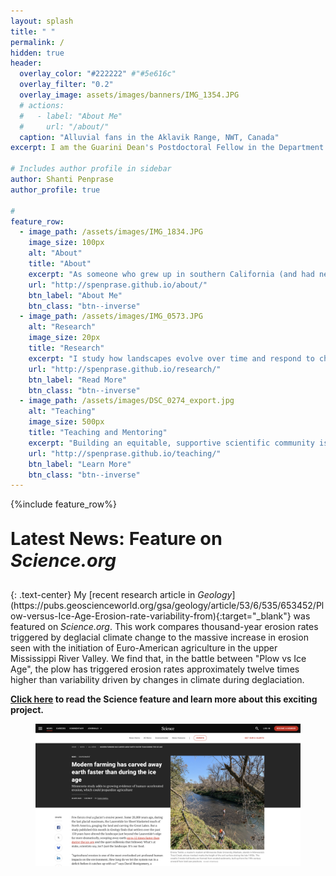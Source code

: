 ```yaml
---
layout: splash
title: " "
permalink: /
hidden: true
header:
  overlay_color: "#222222" #"#5e616c"
  overlay_filter: "0.2"
  overlay_image: assets/images/banners/IMG_1354.JPG
  # actions:
  #   - label: "About Me"
  #     url: "/about/"
  caption: "Alluvial fans in the Aklavik Range, NWT, Canada"  
excerpt: I am the Guarini Dean's Postdoctoral Fellow in the Department of Earth Sciences at Dartmouth College. I'm interested in the impacts of deglaciation, climate, and humans on landscapes. <br />

# Includes author profile in sidebar
author: Shanti Penprase
author_profile: true

#  
feature_row:
  - image_path: /assets/images/IMG_1834.JPG
    image_size: 100px
    alt: "About"
    title: "About"
    excerpt: "As someone who grew up in southern California (and had never seen snowfall before college!) but now loves to study glacial landscapes, I like to think of myself as <q>from SoCal to so cold!</q>"
    url: "http://spenprase.github.io/about/"
    btn_label: "About Me"
    btn_class: "btn--inverse"
  - image_path: /assets/images/IMG_0573.JPG
    alt: "Research"
    image_size: 20px
    title: "Research"
    excerpt: "I study how landscapes evolve over time and respond to changes in climate, glaciation and human activity using a combination of remote sensing, field, lab, and computational approaches."
    url: "http://spenprase.github.io/research/"
    btn_label: "Read More"
    btn_class: "btn--inverse"
  - image_path: /assets/images/DSC_0274_export.jpg
    alt: "Teaching"
    image_size: 500px
    title: "Teaching and Mentoring"
    excerpt: "Building an equitable, supportive scientific community is my passion. I apply this in my approach to teaching and mentoring undergraduate students."
    url: "http://spenprase.github.io/teaching/"
    btn_label: "Learn More"
    btn_class: "btn--inverse"      
---
```


{%include feature_row%}

<p style="font-size: 1.8rem; font-weight: bold">Latest News: Feature on <i>Science.org</i> </p> {: .text-center}
My [recent research article in <i>Geology</i>](https://pubs.geoscienceworld.org/gsa/geology/article/53/6/535/653452/Plow-versus-Ice-Age-Erosion-rate-variability-from){:target="_blank"} was featured on <i>Science.org</i>. This work compares thousand-year erosion rates triggered by deglacial climate change to the massive increase in erosion seen with the initiation of Euro-American agriculture in the upper Mississippi River Valley. We find that, in the battle between "Plow vs Ice Age", the plow has triggered erosion rates approximately twelve times higher than variability driven by changes in climate during deglaciation. 

**[Click here](https://www.science.org/content/article/modern-farming-has-carved-away-earth-faster-ancient-ice-sheets) to read the Science feature and learn more about this exciting project.**

<figure class="0.75">
	<img src="/assets/images/Science%20Article%20Preview.png" alt="Science Article preview">
	<figcaption></figcaption>
</figure>
